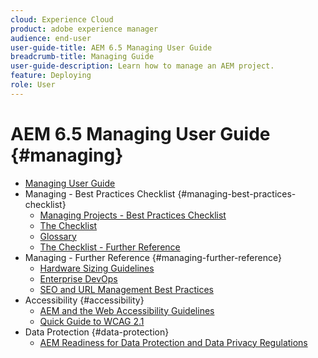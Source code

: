 ```yaml
---
cloud: Experience Cloud
product: adobe experience manager
audience: end-user
user-guide-title: AEM 6.5 Managing User Guide
breadcrumb-title: Managing Guide
user-guide-description: Learn how to manage an AEM project.
feature: Deploying
role: User
---
```


# AEM 6.5 Managing User Guide {#managing}

+ [Managing User Guide](home.md)
+ Managing - Best Practices Checklist {#managing-best-practices-checklist}
  + [Managing Projects - Best Practices Checklist](best-practices.md)
  + [The Checklist](best-practices-checklist.md)
  + [Glossary](best-practices-glossary.md)
  + [The Checklist - Further Reference](best-practices-further-reference.md)
+ Managing - Further Reference {#managing-further-reference}
  + [Hardware Sizing Guidelines](hardware-sizing-guidelines.md)
  + [Enterprise DevOps](enterprise-devops.md)
  + [SEO and URL Management Best Practices](seo-and-url-management.md)
+ Accessibility {#accessibility}
  + [AEM and the Web Accessibility Guidelines](web-accessibility.md)
  + [Quick Guide to WCAG 2.1](qg-wcag.md)
+ Data Protection {#data-protection}
  + [AEM Readiness for Data Protection and Data Privacy Regulations](data-protection-and-privacy.md)

